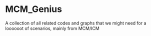 # MCM_Genius
A collection of all related codes and graphs that we might need for a loooooot of scenarios, mainly from MCM/ICM
